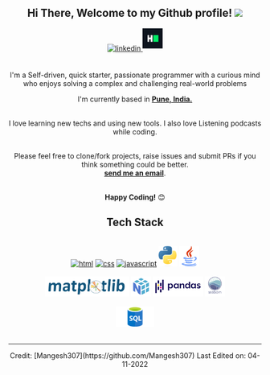 <div align="center">
<h2> Hi There, Welcome to my Github profile! <img src="https://github.com/abdoachhoubi/abdoachhoubi/blob/main/gifs/Hi.gif" width="30"></h2>
<a href="https://www.linkedin.com/in/mangesh-dushman-2002j/" target="_blank">
<img src=https://img.shields.io/badge/linkedin-%2300acee.svg?color=405DE6&style=for-the-badge&logo=linkedin&logoColor=white alt=linkedin style="margin-bottom: 5px;" />
</a>
<a href="https://www.hackerrank.com/mangesh_dushman" target="_blank">
<img src=https://github.com/Mangesh307/Mangesh307/blob/main/svg/hk.png?color=C13584&style=for-the-badge&logo=instagram&logoColor=white alt=instagram style="margin-bottom: 5px;" height ="40"/>
</a>
<br />
<br />

I'm a Self-driven, quick starter, passionate programmer with a curious mind who enjoys solving a complex and challenging real-world problems
<br />

I'm currently based in **[Pune, India.](https://goo.gl/maps/FjNsHU7ATYf1n3FY6)**

<br />
I love learning new techs and using new tools. I also love Listening podcasts while coding.
<br />
<br />

Please feel free to clone/fork projects, raise issues and submit PRs if you think something could be better.<br />
 <a href="mailto:mangeshdushman49@gmail.com"><b>send me an email</b></a>.
<br />
<br />




**Happy Coding!** 😊

</div>

<div align="center">

## Tech Stack

<br />
<a margin="10" href="https://developer.mozilla.org/en-US/docs/Web/HTML" target="_blank"><img margin="10px" height="40" src="https://github.com/abdoachhoubi/abdoachhoubi/blob/main/svgs/html.svg" alt="html"></a>
<a margin="10" href="https://developer.mozilla.org/en-US/docs/Web/CSS" target="_blank"><img margin="10px" height="40" src="https://github.com/abdoachhoubi/abdoachhoubi/blob/main/svgs/css.svg" alt="css"></a>
<a margin="10" href="https://developer.mozilla.org/en-US/docs/Web/JavaScript" target="_blank"><img margin="10px" height="40" src="https://github.com/abdoachhoubi/abdoachhoubi/blob/main/svgs/javascript.svg" alt="javascript"></a>
<a margin="10" href="https://www.python.org/" target="_blank"><img margin="10px" height="40" src="https://github.com/Mangesh307/Mangesh307/blob/main/svg/Python.png" alt="python"></a>
<a margin="10" href="https://www.java.com/en/" target="_blank"><img margin="10px" height="40" src="https://github.com/Mangesh307/Mangesh307/blob/main/svg/java.png" alt="java"></a>

<br />
<br />
<a margin="10" href="https://matplotlib.org/" target="_blank"><img margin="10px" height="40" src="https://github.com/Mangesh307/Mangesh307/blob/main/svg/matplotlib.png" alt="matplotlib"></a>
<a margin="10" href="https://numpy.org/" target="_blank"><img margin="10px" height="40" src="https://github.com/Mangesh307/Mangesh307/blob/main/svg/numpy.png" alt="Numpy"></a>
<a margin="10" href="https://pandas.pydata.org/" target="_blank"><img margin="10px" height="40" src="https://github.com/Mangesh307/Mangesh307/blob/main/svg/pandas.png" alt="Pandas"></a>
<a margin="10" href="https://seaborn.pydata.org/" target="_blank"><img margin="10px" height="40" src="https://github.com/Mangesh307/Mangesh307/blob/main/svg/seaborn.png" alt="seaborn"></a>
<br />
<br />
<a margin="10" href="#" target="_blank"><img margin="10px" height="40" src="https://github.com/Mangesh307/Mangesh307/blob/main/svg/sql.png" alt="SQL"></a>
  
<div align="center">
<br />



</div>

---

<div align="center">
Credit: [Mangesh307](https://github.com/Mangesh307)
Last Edited on: 04-11-2022
</div>
